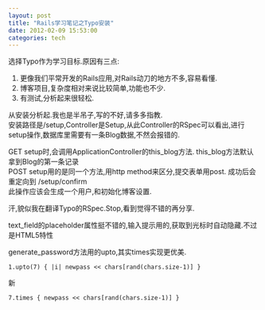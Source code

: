 ```yaml
---
layout: post
title: "Rails学习笔记之Typo安装"
date: 2012-02-09 15:53:00
categories: tech
---
```


选择Typo作为学习目标.原因有三点:

1. 更像我们平常开发的Rails应用,对Rails动刀的地方不多,容易看懂.
2. 博客项目,复杂度相对来说比较简单,功能也不少.
3. 有测试,分析起来很轻松.

从安装分析起.我也是半吊子,写的不好,请多多指教.  
安装路径是/setup,Controller是Setup,从此Controller的RSpec可以看出,进行setup操作,数据库里需要有一条Blog数据,不然会报错的.

GET setup时,会调用ApplicationController的this_blog方法. this_blog方法默认拿到Blog的第一条记录  
POST setup用的是同一个方法,用http method来区分,提交表单用post. 成功后会重定向到 /setup/confirm  
此操作应该会生成一个用户,和初始化博客设置.

汗,貌似我在翻译Typo的RSpec.Stop,看到觉得不错的再分享.

text_field的placeholder属性挺不错的,输入提示用的,获取到光标时自动隐藏.不过是HTML5特性

generate_password方法用的upto,其实times实现更优美.

    1.upto(7) { |i| newpass << chars[rand(chars.size-1)] }

新

    7.times { newpass << chars[rand(chars.size-1)] } 
